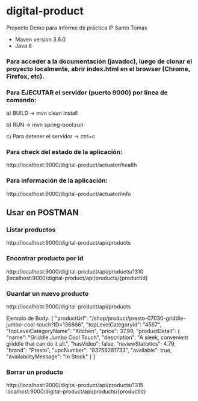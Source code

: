 # digital-product
Proyecto Demo para informe de práctica IP Santo Tomas

* Maven version 3.6.0
* Java 8

### Para acceder a la documentación (javadoc), luego de clonar el proyecto localmente, abrir index.html en el browser (Chrome, Firefox, etc).

### Para EJECUTAR el servidor (puerto 9000) por línea de comando:

a)
BUILD -> mvn clean install

b)
RUN -> mvn spring-boot:run

c)
Para detener el servidor -> ctrl+c

### Para check del estado de la aplicación:

http://localhost:9000/digital-product/actuator/health

### Para información de la aplicación:

http://localhost:9000/digital-product/actuator/info

## Usar en POSTMAN

### Listar productos
http://localhost:9000/digital-product/api/products

### Encontrar producto por id
http://localhost:9000/digital-product/api/products/1310  (localhost:9000/digital-product/api/products/{productId}

### Guardar un nuevo producto
http://localhost:9000/digital-product/api/products 

Ejemplo de Body:
{
    "productUrl": "/shop/product/presto-07030-griddle-jumbo-cool-touch?ID=136866",
    "topLevelCategoryId": "4567",
    "topLevelCategoryName": "Kitchen",
    "price": 37.99,
    "productDetail": {
        "name": "Griddle Jumbo Cool Touch",
        "description": "A sleek, convenient griddle that can do it all.",
        "hasVideo": false,
        "reviewStatistics": 4.79,
        "brand": "Presto",
        "upcNumber": "83759281733",
        "available": true,
        "availabilityMessage": "In Stock"
    }
}

### Borrar un producto
http://localhost:9000/digital-product/api/products/1315 localhost:9000/digital-product/api/products/{productId}


